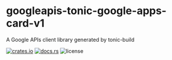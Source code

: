 # googleapis-tonic-google-apps-card-v1

A Google APIs client library generated by tonic-build

[![crates.io](https://img.shields.io/crates/v/googleapis-tonic-google-apps-card-v1)](https://crates.io/crates/googleapis-tonic-google-apps-card-v1)
[![docs.rs](https://img.shields.io/docsrs/googleapis-tonic-google-apps-card-v1)](https://docs.rs/googleapis-tonic-google-apps-card-v1)
![license](https://img.shields.io/crates/l/googleapis-tonic-google-apps-card-v1)
